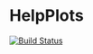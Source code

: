 # HelpPlots

[![Build Status](https://github.com/mgyoo86/HelpPlots.jl/actions/workflows/CI.yml/badge.svg?branch=main)](https://github.com/mgyoo86/HelpPlots.jl/actions/workflows/CI.yml?query=branch%3Amain)

